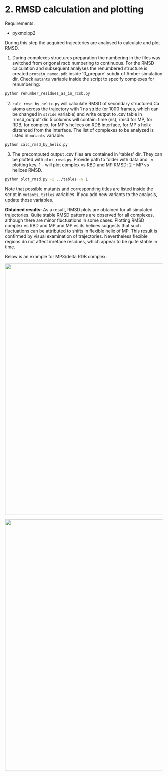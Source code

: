 # 2. RMSD calculation and plotting
Requirements:
- pyxmolpp2

During this step the acquired trajectories are analysed to calculate and plot RMSD.

1. During complexes structures preparation the numbering in the files was switched from origonal rscb numbering to continuous. For the RMSD calculation and subsequent analyses the renumbered structure is created `protein_named.pdb` inside '0_prepare' subdir of Amber simulation dir. Check `mutants` variable inside the script to specify complexes for renumbering:
```sh
python renumber_residues_as_in_rcsb.py
```
2. `calc_rmsd_by_helix.py` will calculate RMSD of secondary structured Ca atoms across the trajectory with 1 ns stride (or 1000 frames, which can be changed in `stride` variable) and write output to .csv table in 'rmsd_output' dir. 5 columns will contain: time (ns), rmsd for MP, for RDB, for complex, for MP's helices on RDB interface, for MP's helix distanced from the interface. The list of complexes to be analyzed is listed in `mutants` variable:
```sh
python calc_rmsd_by_helix.py
```
3. The precomputed output .csv files are contained in 'tables' dir. They can be plotted with `plot_rmsd.py`. Provide path to folder with data and `-v` plotting key. 1 - will plot complex vs RBD and MP RMSD; 2 - MP vs helices RMSD.
```sh
python plot_rmsd.py -i ../tables -v 1
```
Note that possible mutants and corresponding titles are listed inside the script in `mutants`, `titles` variables. If you add new variants to the analysis, update those variables.

**Obtained results:**
As a result, RMSD plots are obtained for all simulated trajectories. Quite stable RMSD patterns are observed for all complexes, although there are minor fluctuations in some cases. Plotting RMSD complex vs RBD and MP and MP vs its helices suggests that such fluctuations can be attributed to shifts in flexible helix of MP. This result is confirmed by visual examination of trajectories. Nevertheless flexible regions do not affect inreface residues, which appear to be quite stable in time.

Below is an example for MP3/delta RDB complex:

<p align="center">
  <img src="/results_plots/rmsd_delta+mp3_rbd_vs_mp.png" width="800">
</p>

<p align="center">
  <img src="/results_plots/rmsd_delta+mp3_mp_vs_helices.png" width="800">
</p>